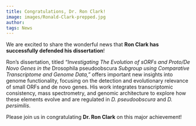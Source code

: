 ```yaml
---
title: Congratulations, Dr. Ron Clark!
image: images/Ronald-Clark-prepped.jpg
author: 
tags: News
---
```



We are excited to share the wonderful news that **Ron Clark has successfully defended his dissertation**!

Ron’s dissertation, titled *“Investigating The Evolution of sORFs and Proto/De Novo Genes in the* Drosophila pseudoobscura *Subgroup using Comparative Transcriptome and Genome Data,”* offers important new insights into genome functionality, focusing on the detection and evolutionary relevance of small ORFs and de novo genes. His work integrates transcriptomic consistency, mass spectrometry, and genomic architecture to explore how these elements evolve and are regulated in *D. pseudoobscura* and *D. persimilis*.

Please join us in congratulating **Dr. Ron Clark** on this major achievement!